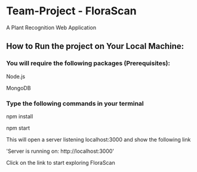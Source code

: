 # Team-Project - FloraScan

A Plant Recognition Web Application


## How to Run the project on Your Local Machine:

### You will require the following packages (Prerequisites):

Node.js

MongoDB

### Type the following commands in your terminal

npm install

npm start

This will open a server listening localhost:3000 and show the following link 

'Server is running on: http://localhost:3000'

Click on the link to start exploring FloraScan
